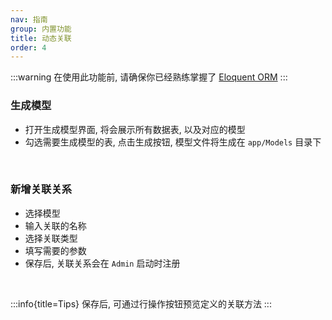 ```yaml
---
nav: 指南
group: 内置功能
title: 动态关联
order: 4
---
```


:::warning
在使用此功能前, 请确保你已经熟练掌握了 [Eloquent ORM](https://learnku.com/docs/laravel/9.x/eloquent-relationships/12252) 
:::

### 生成模型

- 打开生成模型界面, 将会展示所有数据表, 以及对应的模型
- 勾选需要生成模型的表, 点击生成按钮, 模型文件将生成在 `app/Models` 目录下

<br>

### 新增关联关系

- 选择模型
- 输入关联的名称
- 选择关联类型
- 填写需要的参数
- 保存后, 关联关系会在 `Admin` 启动时注册

<br>

:::info{title=Tips}
保存后, 可通过行操作按钮预览定义的关联方法
:::
